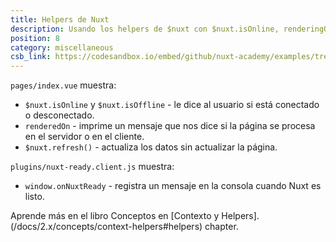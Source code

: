 ```yaml
---
title: Helpers de Nuxt
description: Usando los helpers de $nuxt con $nuxt.isOnline, renderingOn, refresh(), onNuxtReady
position: 8
category: miscellaneous
csb_link: https://codesandbox.io/embed/github/nuxt-academy/examples/tree/master/miscellaneous/nuxt-helpers?fontsize=14&hidenavigation=1&theme=dark&view=editor
---
```


<example-intro></example-intro>

`pages/index.vue` muestra:

- `$nuxt.isOnline` y `$nuxt.isOffline` - le dice al usuario si está conectado o desconectado.
- `renderedOn` - imprime un mensaje que nos dice si la página se procesa en el servidor o en el cliente.
- `$nuxt.refresh()` - actualiza los datos sin actualizar la página.

`plugins/nuxt-ready.client.js` muestra:

- `window.onNuxtReady` - registra un mensaje en la consola cuando Nuxt es listo.

<base-alert type="next">

Aprende más en el libro Conceptos en [Contexto y Helpers].(/docs/2.x/concepts/context-helpers#helpers) chapter.

</base-alert>

<code-sandbox :src="csb_link"></code-sandbox>
